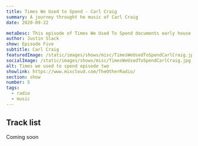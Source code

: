 ```yaml
---
title: Times We Used to Spend - Carl Craig
summary: A journey throught he music of Carl Craig
date: 2020-09-22

metaDesc: This episode of Times We Used To Spend documents early house through records from my collection from the 80s and early 90s.
author: Justin Slack
show: Episode Five
subtitle: Carl Craig
featuredImage: /static/images/shows/misc/TimesWeUsedToSpendCarlCraig.jpg
socialImage: /static/images/shows/misc/TimesWeUsedToSpendCarlCraig.jpg
alt: Times we used to spend episode two
showlink: https://www.mixcloud.com/TheOtherRadio/
section: show
number: 5
tags:
  - radio
  - music
---
```


## Track list

Coming soon
